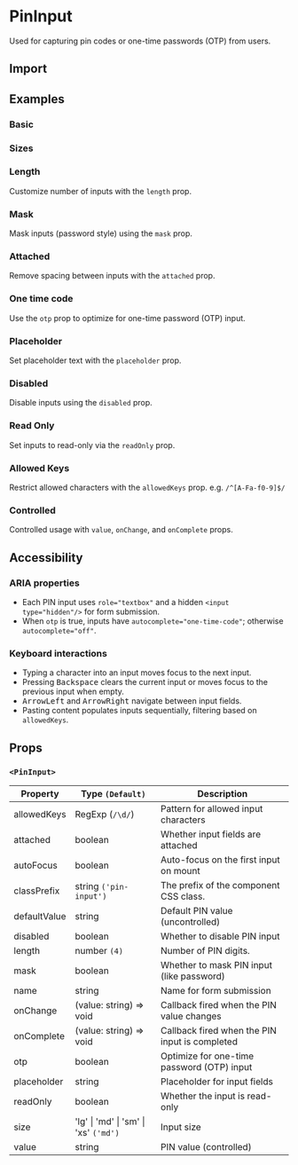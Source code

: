 # PinInput

Used for capturing pin codes or one-time passwords (OTP) from users.

## Import

<!--{include:<import-guide>}-->

## Examples

### Basic

<!--{include:`basic.md`}-->

### Sizes

<!--{include:`size.md`}-->

### Length

Customize number of inputs with the `length` prop.

<!--{include:`length.md`}-->

### Mask

Mask inputs (password style) using the `mask` prop.

<!--{include:`mask.md`}-->

### Attached

Remove spacing between inputs with the `attached` prop.

<!--{include:`attached.md`}-->

### One time code

Use the `otp` prop to optimize for one-time password (OTP) input.

<!--{include:`otp.md`}-->

### Placeholder

Set placeholder text with the `placeholder` prop.

<!--{include:`placeholder.md`}-->

### Disabled

Disable inputs using the `disabled` prop.

<!--{include:`disabled.md`}-->

### Read Only

Set inputs to read-only via the `readOnly` prop.

<!--{include:`readonly.md`}-->

### Allowed Keys

Restrict allowed characters with the `allowedKeys` prop. e.g. `/^[A-Fa-f0-9]$/`

<!--{include:`allowed-keys.md`}-->

### Controlled

Controlled usage with `value`, `onChange`, and `onComplete` props.

<!--{include:`controlled.md`}-->

## Accessibility

### ARIA properties

- Each PIN input uses `role="textbox"` and a hidden `<input type="hidden"/>` for form submission.
- When `otp` is true, inputs have `autocomplete="one-time-code"`; otherwise `autocomplete="off"`.

### Keyboard interactions

- Typing a character into an input moves focus to the next input.
- Pressing <kbd>Backspace</kbd> clears the current input or moves focus to the previous input when empty.
- <kbd>ArrowLeft</kbd> and <kbd>ArrowRight</kbd> navigate between input fields.
- Pasting content populates inputs sequentially, filtering based on `allowedKeys`.

## Props

### `<PinInput>`

| Property     | Type `(Default)`                      | Description                                    |
| ------------ | ------------------------------------- | ---------------------------------------------- |
| allowedKeys  | RegExp (`/\d/`)                       | Pattern for allowed input characters           |
| attached     | boolean                               | Whether input fields are attached              |
| autoFocus    | boolean                               | Auto-focus on the first input on mount         |
| classPrefix  | string `('pin-input')`                | The prefix of the component CSS class.         |
| defaultValue | string                                | Default PIN value (uncontrolled)               |
| disabled     | boolean                               | Whether to disable PIN input                   |
| length       | number `(4)`                          | Number of PIN digits.                          |
| mask         | boolean                               | Whether to mask PIN input (like password)      |
| name         | string                                | Name for form submission                       |
| onChange     | (value: string) => void               | Callback fired when the PIN value changes      |
| onComplete   | (value: string) => void               | Callback fired when the PIN input is completed |
| otp          | boolean                               | Optimize for one-time password (OTP) input     |
| placeholder  | string                                | Placeholder for input fields                   |
| readOnly     | boolean                               | Whether the input is read-only                 |
| size         | 'lg' \| 'md' \| 'sm' \| 'xs' `('md')` | Input size                                     |
| value        | string                                | PIN value (controlled)                         |
